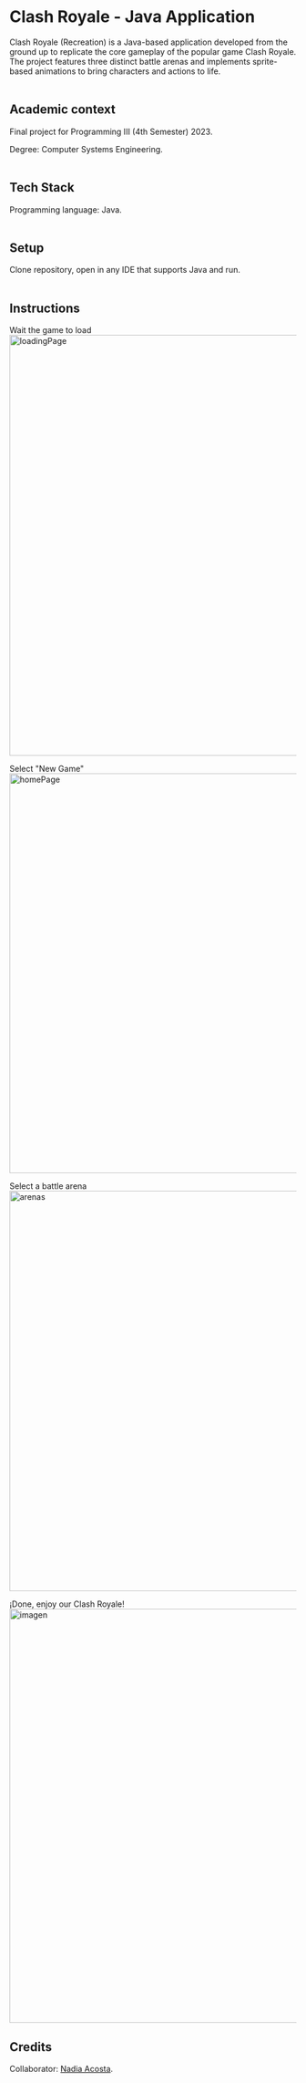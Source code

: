 # Clash Royale - Java Application
Clash Royale (Recreation) is a Java-based application developed from the ground up to replicate the core gameplay of the popular game Clash Royale.
The project features three distinct battle arenas and implements sprite-based animations to bring characters and actions to life.
<br/><br/>
## Academic context
Final project for Programming III (4th Semester) 2023.

Degree: Computer Systems Engineering.
<br/><br/>
## Tech Stack
Programming language: Java.
<br/><br/>
## Setup
Clone repository, open in any IDE that supports Java and run.
<br/><br/>
## Instructions
Wait the game to load
<img width="1311" height="738" alt="loadingPage" src="https://github.com/user-attachments/assets/8069e63f-7f89-49c9-958e-6a4084ea98e8" />

Select "New Game"
<img width="1311" height="701" alt="homePage" src="https://github.com/user-attachments/assets/c9526318-232a-4bf0-95bc-639dee229c1d" />

Select a battle arena
<img width="1312" height="702" alt="arenas" src="https://github.com/user-attachments/assets/00d8e444-8054-4e47-a4d5-adaa56762e4a" />

¡Done, enjoy our Clash Royale!
<img width="1309" height="726" alt="imagen" src="https://github.com/user-attachments/assets/6b8c4f99-d234-4312-96b9-5f63e20ee5e4" />

## Credits
Collaborator: [Nadia Acosta](https://github.com/NadiaAcostaM).
